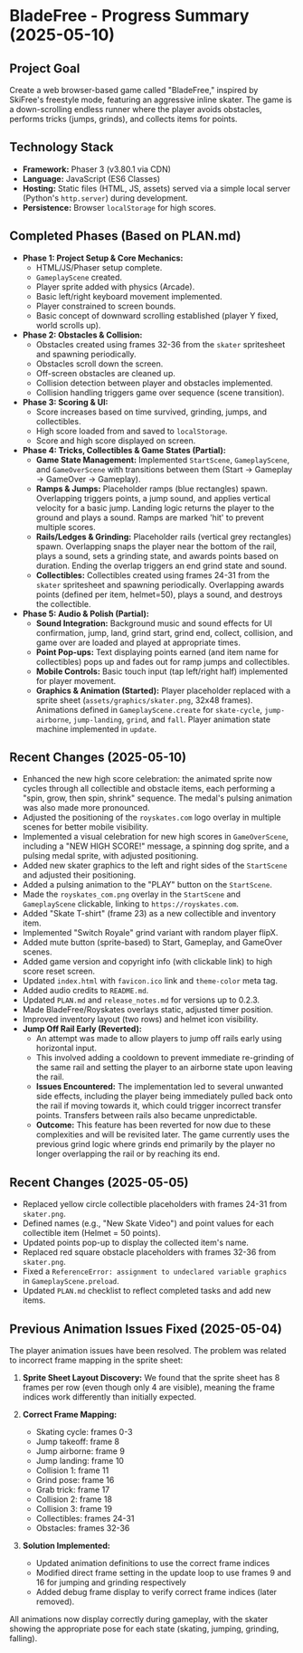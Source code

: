 # BladeFree - Progress Summary (2025-05-10)

## Project Goal

Create a web browser-based game called "BladeFree," inspired by SkiFree's freestyle mode, featuring an aggressive inline skater. The game is a down-scrolling endless runner where the player avoids obstacles, performs tricks (jumps, grinds), and collects items for points.

## Technology Stack

*   **Framework:** Phaser 3 (v3.80.1 via CDN)
*   **Language:** JavaScript (ES6 Classes)
*   **Hosting:** Static files (HTML, JS, assets) served via a simple local server (Python's `http.server`) during development.
*   **Persistence:** Browser `localStorage` for high scores.

## Completed Phases (Based on PLAN.md)

*   **Phase 1: Project Setup & Core Mechanics:**
    *   HTML/JS/Phaser setup complete.
    *   `GameplayScene` created.
    *   Player sprite added with physics (Arcade).
    *   Basic left/right keyboard movement implemented.
    *   Player constrained to screen bounds.
    *   Basic concept of downward scrolling established (player Y fixed, world scrolls up).
*   **Phase 2: Obstacles & Collision:**
    *   Obstacles created using frames 32-36 from the `skater` spritesheet and spawning periodically.
    *   Obstacles scroll down the screen.
    *   Off-screen obstacles are cleaned up.
    *   Collision detection between player and obstacles implemented.
    *   Collision handling triggers game over sequence (scene transition).
*   **Phase 3: Scoring & UI:**
    *   Score increases based on time survived, grinding, jumps, and collectibles.
    *   High score loaded from and saved to `localStorage`.
    *   Score and high score displayed on screen.
*   **Phase 4: Tricks, Collectibles & Game States (Partial):**
    *   **Game State Management:** Implemented `StartScene`, `GameplayScene`, and `GameOverScene` with transitions between them (Start -> Gameplay -> GameOver -> Gameplay).
    *   **Ramps & Jumps:** Placeholder ramps (blue rectangles) spawn. Overlapping triggers points, a jump sound, and applies vertical velocity for a basic jump. Landing logic returns the player to the ground and plays a sound. Ramps are marked 'hit' to prevent multiple scores.
    *   **Rails/Ledges & Grinding:** Placeholder rails (vertical grey rectangles) spawn. Overlapping snaps the player near the bottom of the rail, plays a sound, sets a grinding state, and awards points based on duration. Ending the overlap triggers an end grind state and sound.
    *   **Collectibles:** Collectibles created using frames 24-31 from the `skater` spritesheet and spawning periodically. Overlapping awards points (defined per item, helmet=50), plays a sound, and destroys the collectible.
*   **Phase 5: Audio & Polish (Partial):**
    *   **Sound Integration:** Background music and sound effects for UI confirmation, jump, land, grind start, grind end, collect, collision, and game over are loaded and played at appropriate times.
    *   **Point Pop-ups:** Text displaying points earned (and item name for collectibles) pops up and fades out for ramp jumps and collectibles.
    *   **Mobile Controls:** Basic touch input (tap left/right half) implemented for player movement.
    *   **Graphics & Animation (Started):** Player placeholder replaced with a sprite sheet (`assets/graphics/skater.png`, 32x48 frames). Animations defined in `GameplayScene.create` for `skate-cycle`, `jump-airborne`, `jump-landing`, `grind`, and `fall`. Player animation state machine implemented in `update`.

## Recent Changes (2025-05-10)

*   Enhanced the new high score celebration: the animated sprite now cycles through all collectible and obstacle items, each performing a "spin, grow, then spin, shrink" sequence. The medal's pulsing animation was also made more pronounced.
*   Adjusted the positioning of the `royskates.com` logo overlay in multiple scenes for better mobile visibility.
*   Implemented a visual celebration for new high scores in `GameOverScene`, including a "NEW HIGH SCORE!" message, a spinning dog sprite, and a pulsing medal sprite, with adjusted positioning.
*   Added new skater graphics to the left and right sides of the `StartScene` and adjusted their positioning.
*   Added a pulsing animation to the "PLAY" button on the `StartScene`.
*   Made the `royskates_com.png` overlay in the `StartScene` and `GameplayScene` clickable, linking to `https://royskates.com`.
*   Added "Skate T-shirt" (frame 23) as a new collectible and inventory item.
*   Implemented "Switch Royale" grind variant with random player flipX.
*   Added mute button (sprite-based) to Start, Gameplay, and GameOver scenes.
*   Added game version and copyright info (with clickable link) to high score reset screen.
*   Updated `index.html` with `favicon.ico` link and `theme-color` meta tag.
*   Added audio credits to `README.md`.
*   Updated `PLAN.md` and `release_notes.md` for versions up to 0.2.3.
*   Made BladeFree/Royskates overlays static, adjusted timer position.
*   Improved inventory layout (two rows) and helmet icon visibility.
*   **Jump Off Rail Early (Reverted):**
    *   An attempt was made to allow players to jump off rails early using horizontal input.
    *   This involved adding a cooldown to prevent immediate re-grinding of the same rail and setting the player to an airborne state upon leaving the rail.
    *   **Issues Encountered:** The implementation led to several unwanted side effects, including the player being immediately pulled back onto the rail if moving towards it, which could trigger incorrect transfer points. Transfers between rails also became unpredictable.
    *   **Outcome:** This feature has been reverted for now due to these complexities and will be revisited later. The game currently uses the previous grind logic where grinds end primarily by the player no longer overlapping the rail or by reaching its end.

## Recent Changes (2025-05-05)

*   Replaced yellow circle collectible placeholders with frames 24-31 from `skater.png`.
*   Defined names (e.g., "New Skate Video") and point values for each collectible item (Helmet = 50 points).
*   Updated points pop-up to display the collected item's name.
*   Replaced red square obstacle placeholders with frames 32-36 from `skater.png`.
*   Fixed a `ReferenceError: assignment to undeclared variable graphics` in `GameplayScene.preload`.
*   Updated `PLAN.md` checklist to reflect completed tasks and add new items.

## Previous Animation Issues Fixed (2025-05-04)

The player animation issues have been resolved. The problem was related to incorrect frame mapping in the sprite sheet:

1. **Sprite Sheet Layout Discovery:** We found that the sprite sheet has 8 frames per row (even though only 4 are visible), meaning the frame indices work differently than initially expected.

2. **Correct Frame Mapping:**
   - Skating cycle: frames 0-3
   - Jump takeoff: frame 8
   - Jump airborne: frame 9
   - Jump landing: frame 10
   - Collision 1: frame 11
   - Grind pose: frame 16
   - Grab trick: frame 17
   - Collision 2: frame 18
   - Collision 3: frame 19
   - Collectibles: frames 24-31
   - Obstacles: frames 32-36

3. **Solution Implemented:**
   - Updated animation definitions to use the correct frame indices
   - Modified direct frame setting in the update loop to use frames 9 and 16 for jumping and grinding respectively
   - Added debug frame display to verify correct frame indices (later removed).

All animations now display correctly during gameplay, with the skater showing the appropriate pose for each state (skating, jumping, grinding, falling).
